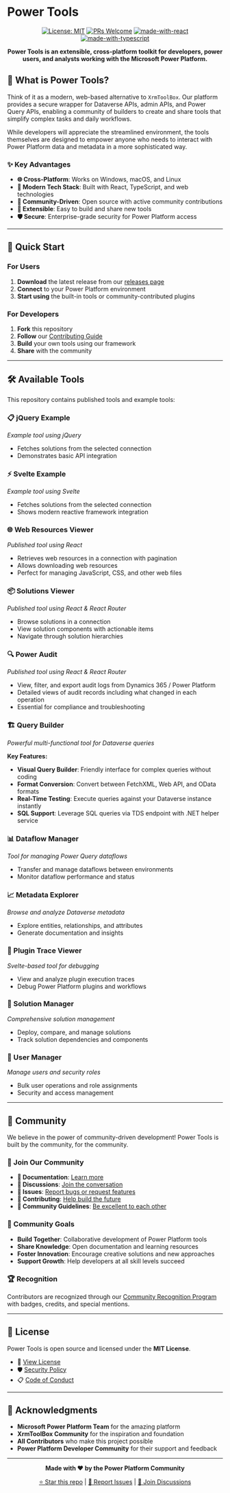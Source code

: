 # Power Tools

<div align="center">

[![License: MIT](https://img.shields.io/badge/License-MIT-yellow.svg)](https://opensource.org/licenses/MIT)
[![PRs Welcome](https://img.shields.io/badge/PRs-welcome-brightgreen.svg?style=flat-square)](CONTRIBUTING.md)
[![made-with-react](https://img.shields.io/badge/Made%20with-React-1f77b4.svg)](https://reactjs.org/)
[![made-with-typescript](https://img.shields.io/badge/Made%20with-TypeScript-3178c6.svg)](https://www.typescriptlang.org/)

**Power Tools is an extensible, cross-platform toolkit for developers, power users, and analysts working with the Microsoft Power Platform.**

</div>

## 🌟 What is Power Tools?

Think of it as a modern, web-based alternative to `XrmToolBox`. Our platform provides a secure wrapper for Dataverse APIs, admin APIs, and Power Query APIs, enabling a community of builders to create and share tools that simplify complex tasks and daily workflows.

While developers will appreciate the streamlined environment, the tools themselves are designed to empower anyone who needs to interact with Power Platform data and metadata in a more sophisticated way.

### ✨ Key Advantages

- **🌐 Cross-Platform**: Works on Windows, macOS, and Linux
- **🚀 Modern Tech Stack**: Built with React, TypeScript, and web technologies
- **👥 Community-Driven**: Open source with active community contributions
- **🔧 Extensible**: Easy to build and share new tools
- **🛡️ Secure**: Enterprise-grade security for Power Platform access

---

## 🚀 Quick Start

### For Users
1. **Download** the latest release from our [releases page](https://github.com/pwrtls/pwrtls/releases)
2. **Connect** to your Power Platform environment
3. **Start using** the built-in tools or community-contributed plugins

### For Developers
1. **Fork** this repository
2. **Follow** our [Contributing Guide](CONTRIBUTING.md)
3. **Build** your own tools using our framework
4. **Share** with the community

---

## 🛠️ Available Tools

This repository contains published tools and example tools:

### 📋 jQuery Example
*Example tool using jQuery*
- Fetches solutions from the selected connection
- Demonstrates basic API integration

### ⚡ Svelte Example
*Example tool using Svelte*
- Fetches solutions from the selected connection
- Shows modern reactive framework integration

### 🌐 Web Resources Viewer
*Published tool using React*
- Retrieves web resources in a connection with pagination
- Allows downloading web resources
- Perfect for managing JavaScript, CSS, and other web files

### 📦 Solutions Viewer
*Published tool using React & React Router*
- Browse solutions in a connection
- View solution components with actionable items
- Navigate through solution hierarchies

### 🔍 Power Audit
*Published tool using React & React Router*
- View, filter, and export audit logs from Dynamics 365 / Power Platform
- Detailed views of audit records including what changed in each operation
- Essential for compliance and troubleshooting

### 🏗️ Query Builder
*Powerful multi-functional tool for Dataverse queries*

**Key Features:**
- **Visual Query Builder**: Friendly interface for complex queries without coding
- **Format Conversion**: Convert between FetchXML, Web API, and OData formats
- **Real-Time Testing**: Execute queries against your Dataverse instance instantly
- **SQL Support**: Leverage SQL queries via TDS endpoint with .NET helper service

### 📊 Dataflow Manager
*Tool for managing Power Query dataflows*
- Transfer and manage dataflows between environments
- Monitor dataflow performance and status

### 📈 Metadata Explorer
*Browse and analyze Dataverse metadata*
- Explore entities, relationships, and attributes
- Generate documentation and insights

### 🔌 Plugin Trace Viewer
*Svelte-based tool for debugging*
- View and analyze plugin execution traces
- Debug Power Platform plugins and workflows

### 🎯 Solution Manager
*Comprehensive solution management*
- Deploy, compare, and manage solutions
- Track solution dependencies and components

### 👥 User Manager
*Manage users and security roles*
- Bulk user operations and role assignments
- Security and access management

---

## 👥 Community

We believe in the power of community-driven development! Power Tools is built by the community, for the community.

### 🌟 Join Our Community

- **📖 Documentation**: [Learn more](https://docs.powertools.dev)
- **💬 Discussions**: [Join the conversation](https://github.com/pwrtls/pwrtls/discussions)
- **🐛 Issues**: [Report bugs or request features](https://github.com/pwrtls/pwrtls/issues)
- **🚀 Contributing**: [Help build the future](CONTRIBUTING.md)
- **🎉 Community Guidelines**: [Be excellent to each other](COMMUNITY.md)

### 🎯 Community Goals

- **Build Together**: Collaborative development of Power Platform tools
- **Share Knowledge**: Open documentation and learning resources
- **Foster Innovation**: Encourage creative solutions and new approaches
- **Support Growth**: Help developers at all skill levels succeed

### 🏆 Recognition

Contributors are recognized through our [Community Recognition Program](COMMUNITY.md#recognition-program) with badges, credits, and special mentions.

---

## 📝 License

Power Tools is open source and licensed under the **MIT License**.

- 📄 [View License](LICENSE)
- 🛡️ [Security Policy](https://github.com/pwrtls/pwrtls/security/policy)
- 📋 [Code of Conduct](CODE_OF_CONDUCT.md)

---

## 🙏 Acknowledgments

- **Microsoft Power Platform Team** for the amazing platform
- **XrmToolBox Community** for the inspiration and foundation
- **All Contributors** who make this project possible
- **Power Platform Developer Community** for their support and feedback

---

<div align="center">

**Made with ❤️ by the Power Platform Community**

[⭐ Star this repo](https://github.com/pwrtls/pwrtls) | [🐛 Report Issues](https://github.com/pwrtls/pwrtls/issues) | [💬 Join Discussions](https://github.com/pwrtls/pwrtls/discussions)

</div>
